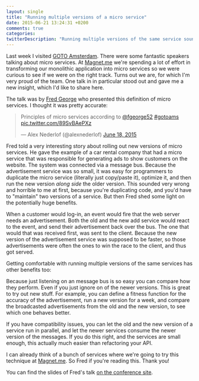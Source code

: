 ```yaml
---
layout: single
title: "Running multiple versions of a micro service"
date: 2015-06-21 13:24:31 +0200
comments: true
categories: 
twitterDescription: "Running multiple versions of the same service sounds scary, but is actually really cool to try out new stuff, monitor a new system running in parallel, and not having to refactor old code immediately."
---
```

Last week I visited [GOTO Amsterdam](http://gotocon.com/amsterdam-2015). There were some fantastic speakers talking about micro services. At [Magnet.me](https://magnet.me) we're spending a lot of effort in transforming our monolithic application into micro services so we were curious to see if we were on the right track. Turns out we are, for which I'm very proud of the team. One talk in in particular stood out and gave me a new insight, which I'd like to share here.

The talk was by [Fred George](https://twitter.com/fgeorge52) who presented this definition of micro services. I thought it was pretty accurate: 

<blockquote class="twitter-tweet tw-align-center" lang="en"><p lang="en" dir="ltr">Principles of micro services according to <a href="https://twitter.com/fgeorge52">@fgeorge52</a> <a href="https://twitter.com/hashtag/gotoams?src=hash">#gotoams</a> <a href="http://t.co/89SvBAePXz">pic.twitter.com/89SvBAePXz</a></p>&mdash; Alex Nederlof (@alexnederlof) <a href="https://twitter.com/alexnederlof/status/611453606718513152">June 18, 2015</a></blockquote>
<script async src="//platform.twitter.com/widgets.js" charset="utf-8"></script>

Fred told a very interesting story about rolling out new versions of micro services. He gave the example of a car rental company that had a micro service that was responsible for generating ads to show customers on the website. The system was connected via a message bus. Because the advertisement service was so small, it was easy for programmers to duplicate the micro service (literally just copy/paste it), optimize it, and then run the new version *along side* the older version. This sounded very wrong and horrible to me at first, because you're duplicating code, and you'd have to "maintain" two versions of a service. But then Fred shed some light on the potentially huge benefits.

<!--more-->

When a customer would log-in, an event would fire that the web server needs an advertisement. Both the old and the new add service would react to the event, and send their advertisement back over the bus. The one that would that was received first, was sent to the client. Because the new version of the advertisement service was supposed to be faster, so those advertisements were often the ones to win the race to the client, and thus got served.

Getting comfortable with running multiple versions of the same services has other benefits too: 

Because just listening on an message bus is so easy you can compare how they perform. Even if you just ignore on of the newer versions. This is great to try out new stuff. For example, you can define a fitness function for the accuracy of the advertisement, run a new version for a week, and compare the broadcasted advertisements from the old and the new version, to see which one behaves better.

If you have compatibility issues, you can let the old and the new version of a service run in parallel, and let the newer services consume the newer version of the messages. If you do this right, and the services are small enough, this actually much easier than refactoring your API. 

I can already think of a bunch of services where we're going to try this technique at [Magnet.me](https://magnet.me). So Fred if you're reading this. Thank you!

You can find the slides of Fred's talk [on the conference site](http://gotocon.com/amsterdam-2015/presentation/Challenges%20in%20Implementing%20MicroServices). 